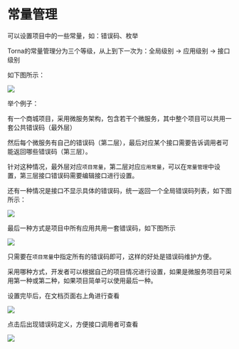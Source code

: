 # 常量管理

可以设置项目中的一些常量，如：错误码、枚举

Torna的常量管理分为三个等级，从上到下一次为：全局级别 -> 应用级别 -> 接口级别

如下图所示：

<img src="./static/help/images/const1.png" />

举个例子：

有一个商城项目，采用微服务架构，包含若干个微服务，其中整个项目可以共用一套公共错误码（最外层）

然后每个微服务有自己的错误码（第二层），最后对应某个接口需要告诉调用者可能返回哪些错误码（第三层）。

针对这种情况，最外层对应`项目常量`，第二层对应`应用常量`，可以在`常量管理`中设置，第三层接口错误码需要编辑接口进行设置。

还有一种情况是接口不显示具体的错误码，统一返回一个全局错误码列表，如下图所示：

<img src="./static/help/images/const2.png" />

最后一种方式是项目中所有应用共用一套错误码，如下图所示

<img src="./static/help/images/const3.png" />

只需要在`项目常量`中指定所有的错误码即可，这样的好处是错误码维护方便。

采用哪种方式，开发者可以根据自己的项目情况进行设置，如果是微服务项目可采用第一种或第二种，如果项目简单可以使用最后一种。

设置完毕后，在文档页面右上角进行查看

<img src="./static/help/images/const4.png" />

点击后出现错误码定义，方便接口调用者可查看

<img src="./static/help/images/const5.png" />
